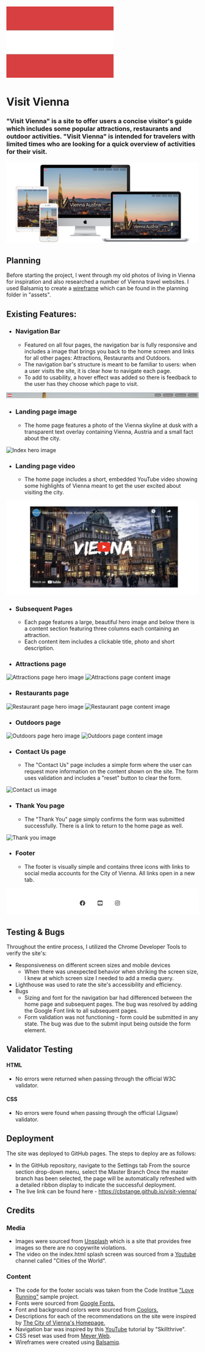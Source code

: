 # ![Austrian flag logo](assets/images/austria-readme-logo.jpg)

# Visit Vienna

### "Visit Vienna" is a site to offer users a concise visitor's guide which includes some popular attractions, restaurants and outdoor activities. "Visit Vienna" is intended for travelers with limited times who are looking for a quick overview of activities for their visit.

![Responsive Mockup](.//assets/images/readme-responsive.png)

## Planning
Before starting the project, I went through my old photos of living in Vienna for inspiration and also researched a number of Vienna travel websites. I used Balsamiq to create a
[wireframe](.//assets/planning/Visit%20Vienna%20.pdf) which can be found in the planning folder in "assets".

## Existing Features:
- ### Navigation Bar
  - Featured on all four pages, the navigation bar is fully responsive and includes a image that brings you back to the home screen and links for all other pages: Attractions, Restaurants and Outdoors.
  - The navigation bar's structure is meant to be familiar to users: when a user visits the site, it is clear how to navigate each page.
  - To add to usability, a hover effect was added so there is feedback to the user has they choose which page to visit.

![Navigation bar](.//assets/images/readme-navbar.png)
- ### Landing page image
  - The home page features a photo of the Vienna skyline at dusk with a transparent text overlay containing Vienna, Austria and a small fact about the city.

![Index hero image](.//assets/images/readme-index-hero.png)
- ### Landing page video
  - The home page includes a short, embedded YouTube video showing some highlights of Vienna meant to get the user excited about visiting the city.

![Index youtube video](.//assets/images/readme-index-content.png)
- ### Subsequent Pages
  - Each page features a large, beautiful hero image and below there is a content section featuring three columns each containing an attraction.
  - Each content item includes a clickable title, photo and short description. 

- ### Attractions page
![Attractions page hero image](.//assets/images/readme-attractions-hero.png)
![Attractions page content image](.//assets/images/readme-attractions-content.png)

- ### Restaurants page
![Restaurant page hero image](.//assets/images/readme-restaurant-hero.png)
![Restaurant page content image](.//assets/images/readme-restaurant-content.png)
 
 - ### Outdoors page
![Outdoors page hero image](.//assets/images/readme-outdoor-hero.png)
![Outdoors page content image](.//assets/images/readme-outdoor-content.png)

 - ### Contact Us page
   - The "Contact Us" page includes a simple form where the user can request more information on the content shown on the site. The form uses validation and includes a "reset" button to clear the form.

![Contact us image](./assets/images/readme-contact-us.png)

- ### Thank You page
  - The "Thank You" page simply confirms the form was submitted successfully. There is a link to return to the home page as well.

![Thank you image](./assets/images/readme-submit.png)

- ### Footer
  - The footer is visually simple and contains three icons with links to social media accounts for the City of Vienna. All links open in a new tab.

![Footer image](.//assets/images/readme-socials.png)

## Testing & Bugs
Throughout the entire process, I utilized the Chrome Developer Tools to verify the site's:
  - Responsiveness on different screen sizes and mobile devices
    - When there was unexpected behavior when shriking the screen size, I knew at which screen size I needed to add a media query.
  - Lighthouse was used to rate the site's accessibility and efficiency.
  - Bugs
    - Sizing and font for the navigation bar had differenced between the home page and subsequent pages. The bug was resolved by adding the Google Font link to all subsequent pages.
    - Form validation was not functioning - form could be submitted in any state. The bug was due to the submit input being outside the form element.

## Validator Testing
#### HTML
- No errors were returned when passing through the official W3C validator.
#### CSS
- No errors were found when passing through the official (Jigsaw) validator.

## Deployment
The site was deployed to GitHub pages. The steps to deploy are as follows:
- In the GitHub repository, navigate to the Settings tab
From the source section drop-down menu, select the Master Branch
Once the master branch has been selected, the page will be automatically refreshed with a detailed ribbon display to indicate the successful deployment.
- The live link can be found here - https://cbstange.github.io/visit-vienna/

## Credits
### Media
- Images were sourced from [Unsplash](https://unsplash.com/) which is a site that provides free images so there are no copywrite violations.
- The video on the index.html splash screen was sourced from a [Youtube](https://www.youtube.com/watch?v=nK_SLrX4Pfc) channel called "Cities of the World".

### Content
- The code for the footer socials was taken from the Code Institue ["Love Running"](https://code-institute-org.github.io/love-running-2.0/index.html) sample project.
- Fonts were sourced from [Google Fonts.](https://fonts.google.com/)
- Font and background colors were sourced from [Coolors.](https://coolors.co/)
- Descriptions for each of the recommendations on the site were inspired by [The City of Vienna's Homepage.](https://www.wien.info/de?fbclid=IwAR2pgHbrho6MsR38oeZCxlwGr5lFF47vXAEo9Y_W17FoFtc7zmHG8U5pJt4)
- Navigation bar was inspired by this [YouTube](https://www.youtube.com/watch?v=PwWHL3RyQgk&t=428s) tutorial by "Skillthrive".
- CSS reset was used from [Meyer Web](http://meyerweb.com/eric/tools/css/reset/).
- Wireframes were created using [Balsamiq](https://balsamiq.com/).